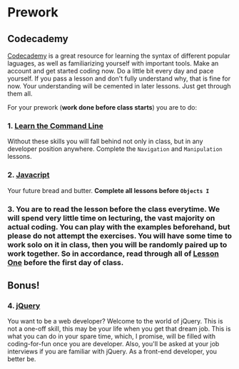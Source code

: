 # Prework

## Codecademy
[Codecademy](https://www.codecademy.com/) is a great resource for learning the syntax of different popular laguages, as well as familiarizing yourself with important tools. Make an account and get started coding now. Do a little bit every day and pace yourself. If you pass a lesson and don't fully understand why, that is fine for now. Your understanding will be cemented in later lessons. Just get through them all. 

For your prework (**work done before class starts**) you are to do:

### 1. [Learn the Command Line](https://www.codecademy.com/courses/learn-the-command-line)
Without these skills you will fall behind not only in class, but in any developer position anywhere. Complete the 
`Navigation` and `Manipulation` lessons.

### 2. [Javacript](https://www.codecademy.com/tracks/javascript)
Your future bread and butter. **Complete all lessons before `Objects I`**

### 3. You are to read the lesson before the class everytime. We will spend very little time on lecturing, the vast majority on actual coding. You can play with the examples beforehand, but please do not attempt the exercises. You will have some time to work solo on it in class, then you will be randomly paired up to work together. So in accordance, read through all of [Lesson One](https://github.com/mistakevin/HTMLIntermediateSection2/blob/master/LessonOne.md) before the first day of class.

## Bonus!
### 4. [jQuery](https://www.codecademy.com/tracks/jquery)
You want to be a web developer? Welcome to the world of jQuery. This is not a one-off skill, this may be your life when you get that dream job. This is what you can do in your spare time, which, I promise, will be filled with coding-for-fun once you are developer. Also, you'll be asked at your job interviews if you are familiar with jQuery. As a front-end developer, you better be.
